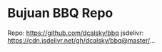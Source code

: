 # Bujuan BBQ Repo
Repo: https://github.com/dcalsky/bbq
jsdelivr: https://cdn.jsdelivr.net/gh/dcalsky/bbq@master/...